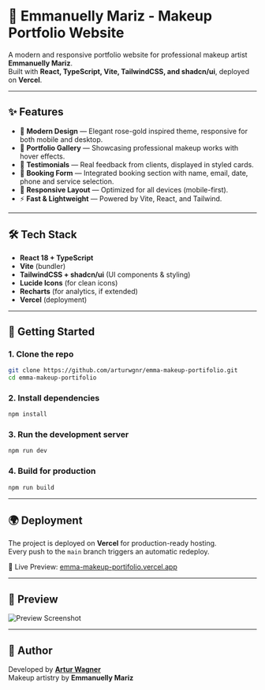 # 💄 Emmanuelly Mariz - Makeup Portfolio Website

A modern and responsive portfolio website for professional makeup artist **Emmanuelly Mariz**.  
Built with **React, TypeScript, Vite, TailwindCSS, and shadcn/ui**, deployed on **Vercel**.

---

## ✨ Features

- 🎨 **Modern Design** — Elegant rose-gold inspired theme, responsive for both mobile and desktop.  
- 📸 **Portfolio Gallery** — Showcasing professional makeup works with hover effects.  
- 💬 **Testimonials** — Real feedback from clients, displayed in styled cards.  
- 📅 **Booking Form** — Integrated booking section with name, email, date, phone and service selection.  
- 📱 **Responsive Layout** — Optimized for all devices (mobile-first).  
- ⚡ **Fast & Lightweight** — Powered by Vite, React, and Tailwind.  

---

## 🛠️ Tech Stack

- **React 18 + TypeScript**  
- **Vite** (bundler)  
- **TailwindCSS + shadcn/ui** (UI components & styling)  
- **Lucide Icons** (for clean icons)  
- **Recharts** (for analytics, if extended)  
- **Vercel** (deployment)  

---

## 🚀 Getting Started

### 1. Clone the repo
```bash
git clone https://github.com/arturwgnr/emma-makeup-portifolio.git
cd emma-makeup-portifolio
```

### 2. Install dependencies
```bash
npm install
```

### 3. Run the development server
```bash
npm run dev
```

### 4. Build for production
```bash
npm run build
```

---

## 🌍 Deployment

The project is deployed on **Vercel** for production-ready hosting.  
Every push to the `main` branch triggers an automatic redeploy.  

🔗 Live Preview: [emma-makeup-portifolio.vercel.app](https://emma-makeup-portifolio.vercel.app)

---

## 📸 Preview

![Preview Screenshot](./images/preview.png)

---

## 👤 Author

Developed by **[Artur Wagner](https://github.com/arturwgnr)**  
Makeup artistry by **Emmanuelly Mariz**
